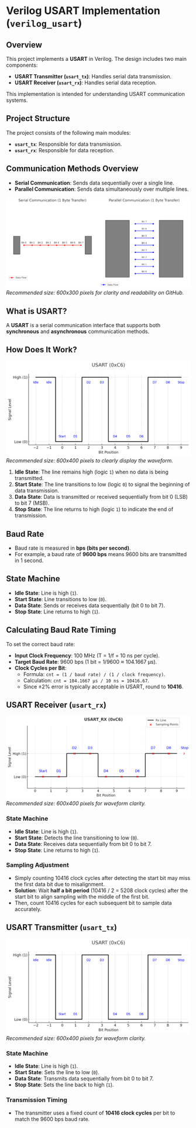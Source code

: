 # Verilog USART Implementation (`verilog_usart`)

## Overview
This project implements a **USART** in Verilog. The design includes two main components:
- **USART Transmitter (`usart_tx`)**: Handles serial data transmission.
- **USART Receiver (`usart_rx`)**: Handles serial data reception.

This implementation is intended for understanding USART communication systems.

## Project Structure
The project consists of the following main modules:
- **`usart_tx`**: Responsible for data transmission.
- **`usart_rx`**: Responsible for data reception.

## Communication Methods Overview
- **Serial Communication**: Sends data sequentially over a single line.
- **Parallel Communication**: Sends data simultaneously over multiple lines.

![Serial vs Parallel Communication Diagram](images/communication.png)  
*Recommended size: 600x300 pixels for clarity and readability on GitHub.*

## What is USART?
A **USART** is a serial communication interface that supports both **synchronous** and **asynchronous** communication methods.

## How Does It Work?
![USART Communication Diagram](images/usart.png)  
*Recommended size: 600x400 pixels to clearly display the waveform.*

1. **Idle State**: The line remains high (logic `1`) when no data is being transmitted.
2. **Start State**: The line transitions to low (logic `0`) to signal the beginning of data transmission.
3. **Data State**: Data is transmitted or received sequentially from bit 0 (LSB) to bit 7 (MSB).
4. **Stop State**: The line returns to high (logic `1`) to indicate the end of transmission.

## Baud Rate
- Baud rate is measured in **bps (bits per second)**.
- For example, a baud rate of **9600 bps** means 9600 bits are transmitted in 1 second.

## State Machine
- **Idle State**: Line is high (`1`).
- **Start State**: Line transitions to low (`0`).
- **Data State**: Sends or receives data sequentially (bit 0 to bit 7).
- **Stop State**: Line returns to high (`1`).

## Calculating Baud Rate Timing
To set the correct baud rate:
- **Input Clock Frequency**: 100 MHz (T = 1/f = 10 ns per cycle).
- **Target Baud Rate**: 9600 bps (1 bit = 1/9600 ≈ 104.1667 µs).
- **Clock Cycles per Bit**:  
  - Formula: `cnt = (1 / baud rate) / (1 / clock frequency)`.
  - Calculation: `cnt = 104.1667 µs / 10 ns = 10416.67`.
  - Since ±2% error is typically acceptable in USART, round to **10416**.

## USART Receiver (`usart_rx`)
![USART Receiver Diagram](images/usart_rx.png)  
*Recommended size: 600x400 pixels for waveform clarity.*

### State Machine
- **Idle State**: Line is high (`1`).
- **Start State**: Detects the line transitioning to low (`0`).
- **Data State**: Receives data sequentially from bit 0 to bit 7.
- **Stop State**: Line returns to high (`1`).

### Sampling Adjustment
- Simply counting 10416 clock cycles after detecting the start bit may miss the first data bit due to misalignment.
- **Solution**: Wait **half a bit period** (10416 / 2 = 5208 clock cycles) after the start bit to align sampling with the middle of the first bit.
- Then, count 10416 cycles for each subsequent bit to sample data accurately.

## USART Transmitter (`usart_tx`)
![USART Communication Diagram](images/usart.png)  
*Recommended size: 600x400 pixels for waveform clarity.*

### State Machine
- **Idle State**: Line is high (`1`).
- **Start State**: Sets the line to low (`0`).
- **Data State**: Transmits data sequentially from bit 0 to bit 7.
- **Stop State**: Sets the line back to high (`1`).

### Transmission Timing
- The transmitter uses a fixed count of **10416 clock cycles** per bit to match the 9600 bps baud rate.